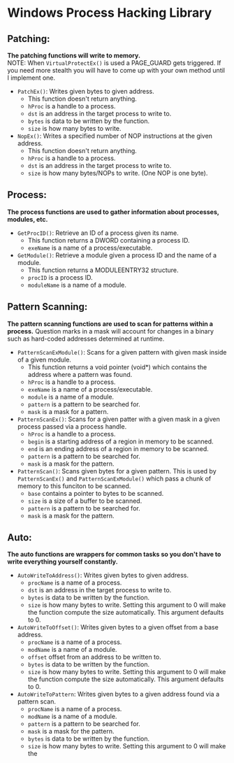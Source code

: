# Windows Process Hacking Library

## Patching: 
**The patching functions will write to memory.**  
NOTE: When `VirtualProtectEx()` is used a PAGE_GUARD gets triggered. If you need more stealth you will have to come up with your own method until I implement one.
* `PatchEx()`: Writes given bytes to given address.
  * This function doesn't return anything.
  * `hProc` is a handle to a process.
  * `dst` is an address in the target process to write to.
  * `bytes` is data to be written by the function.
  * `size` is how many bytes to write.
* `NopEx()`: Writes a specified number of NOP instructions at the given address. 
  * This function doesn't return anything.
  * `hProc` is a handle to a process.
  * `dst` is an address in the target process to write to.
  * `size` is how many bytes/NOPs to write. (One NOP is one byte).

## Process:
**The process functions are used to gather information about processes, modules, etc.**  
* `GetProcID()`: Retrieve an ID of a process given its name.
  * This function returns a DWORD containing a process ID.
  * `exeName` is a name of a process/executable.
* `GetModule()`: Retrieve a module given a process ID and the name of a module.
  * This function returns a MODULEENTRY32 structure.
  * `procID` is a process ID.
  * `moduleName` is a name of a module.

## Pattern Scanning:
**The pattern scanning functions are used to scan for patterns within a process.**
Question marks in a mask will account for changes in a binary such as hard-coded addresses determined at runtime.  
* `PatternScanExModule()`: Scans for a given pattern with given mask inside of a given module.
  * This function returns a void pointer (void*) which contains the address where a pattern was found. 
  * `hProc` is a handle to a process.
  * `exeName` is a name of a process/executable.
  * `module` is a name of a module.
  * `pattern` is a pattern to be searched for.
  * `mask` is a mask for a pattern.
* `PatternScanEx()`: Scans for a given patter with a given mask in a given process passed via a process handle.
  * `hProc` is a handle to a process.
  * `begin` is a starting address of a region in memory to be scanned.
  * `end` is an ending address of a region in memory to be scanned.
  * `pattern` is a pattern to be searched for.
  * `mask` is a mask for the pattern.
* `PatternScan()`: Scans given bytes for a given pattern. This is used by `PatternScanEx()` and `PatternScanExModule()` which pass a chunk of memory to this funciton to be scanned.
  * `base` contains a pointer to bytes to be scanned.
  * `size` is a size of a buffer to be scanned.
  * `pattern` is a pattern to be searched for.
  * `mask` is a mask for the pattern.

## Auto:
**The auto functions are wrappers for common tasks so you don't have to write everything yourself constantly.**
* `AutoWriteToAddress()`: Writes given bytes to given address. 
  * `procName` is a name of a process.
  * `dst` is an address in the target process to write to.
  * `bytes` is data to be written by the function.
  * `size` is how many bytes to write. Setting this argument to 0 will make the function compute the size automatically. This argument defaults to 0.
* `AutoWriteToOffset()`: Writes given bytes to a given offset from a base address.
  * `procName` is a name of a process.
  * `modName` is a name of a module.
  * `offset` offset from an address to be written to.
  * `bytes` is data to be written by the function.
  * `size` is how many bytes to write. Setting this argument to 0 will make the function compute the size automatically. This argument defaults to 0.
* `AutoWriteToPattern`: Writes given bytes to a given address found via a pattern scan.
  * `procName` is a name of a process.
  * `modName` is a name of a module.
  * `pattern` is a pattern to be searched for.
  * `mask` is a mask for the pattern.
  * `bytes` is data to be written by the function.
  * `size` is how many bytes to write. Setting this argument to 0 will make the 